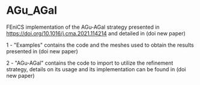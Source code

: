 # AGu_AGal
FEniCS implementation of the AGu-AGal strategy presented in https://doi.org/10.1016/j.cma.2021.114214 and detailed in (doi new paper)

1 - "Examples" contains the code and the meshes used to obtain the results presented in (doi new paper)

2 - "AGu-AGal" contains the code to import to utilize the refinement strategy, details on its usage and its implementation can be found in (doi new paper)
